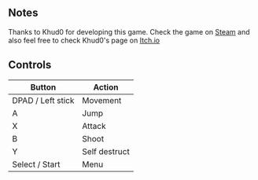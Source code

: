 ## Notes

Thanks to Khud0 for developing this game. Check the game on [Steam](https://store.steampowered.com/app/603110/Grizzland/) and also feel free to check Khud0's page on [Itch.io](https://khud0.itch.io/)

## Controls

| Button | Action |
|--|--| 
|DPAD / Left stick|Movement|
|A|Jump|
|X|Attack|
|B|Shoot|
|Y|Self destruct|
|Select / Start|Menu|


